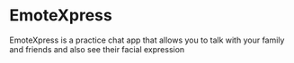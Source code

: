 # EmoteXpress

EmoteXpress is a practice chat app that allows you to talk with your family and friends and also see their facial expression
